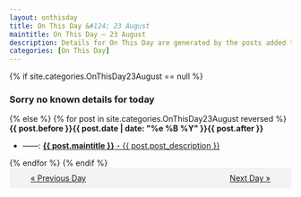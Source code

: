 ```yaml
---
layout: onthisday
title: On This Day &#124; 23 August
maintitle: On This Day — 23 August
description: Details for On This Day are generated by the posts added to the website so the content is subject to changes/updates over time.
categories: [On This Day]
---
```


{% if site.categories.OnThisDay23August == null %}
<h3>Sorry no known details for today</h3>
{% else %}
{% for post in site.categories.OnThisDay23August reversed %}
<strong>{{ post.before }}{{ post.date | date: "%e %B %Y" }}{{ post.after }}</strong>
<ul>
<li> ——: <a class="{{ post.class }}" href="{{ post.url }}"><strong>{{ post.maintitle }}</strong> - {{ post.post_description }}</a></li>
</ul>
{% endfor %}
{% endif %}

<div style="background-color: #f3f3f3; padding: 10px; border-radius: 5px; text-align: center; display: flex; justify-content: space-evenly;">
<a href="/onthisday/08/08-22">« Previous Day</a>
<span style="visibility:hidden;">[ Visit Leap Year February 29 ]</span>
<a href="/onthisday/08/08-24">Next Day »</a>
</div>
